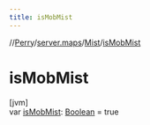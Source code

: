 ```yaml
---
title: isMobMist
---
```

//[Perry](../../../index.html)/[server.maps](../index.html)/[Mist](index.html)/[isMobMist](is-mob-mist.html)



# isMobMist



[jvm]\
var [isMobMist](is-mob-mist.html): [Boolean](https://kotlinlang.org/api/latest/jvm/stdlib/kotlin/-boolean/index.html) = true




